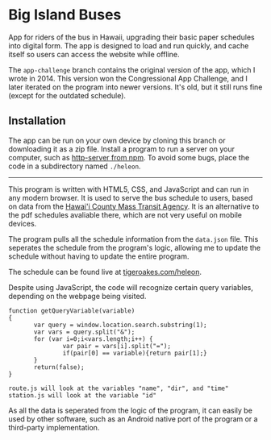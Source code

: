 # Big Island Buses
App for riders of the bus in Hawaii, upgrading their basic paper schedules into
digital form. The app is designed to load and run quickly, and cache itself so
users can access the website while offline.

The `app-challenge` branch contains the original version of the app, which I
wrote in 2014. This version won the Congressional App Challenge, and I later
iterated on the program into newer versions. It's old, but it still runs fine
(except for the outdated schedule).

## Installation
The app can be run on your own device by cloning this branch or downloading it
as a zip file. Install a program to run a server on your computer, such as
[http-server from npm](https://www.npmjs.com/package/http-server).
To avoid some bugs, place the code in a subdirectory named `./heleon`.

---

This program is written with HTML5, CSS, and JavaScript and can run in any modern browser.  It is used to serve the bus schedule to users, based on data from the [Hawai'i County Mass Transit Agency](http://heleonbus.org/).  It is an alternative to the pdf schedules avaliable there, which are not very useful on mobile devices.

The program pulls all the schedule information from the `data.json` file.  This seperates the schedule from the program's logic, allowing me to update the schedule without having to update the entire program.

The schedule can be found live at [tigeroakes.com/heleon](http://tigeroakes.com/heleon).

Despite using JavaScript, the code will recognize certain query variables, depending on the webpage being visited.
```
function getQueryVariable(variable)
{
       var query = window.location.search.substring(1);
       var vars = query.split("&");
       for (var i=0;i<vars.length;i++) {
               var pair = vars[i].split("=");
               if(pair[0] == variable){return pair[1];}
       }
       return(false);
}

route.js will look at the variables "name", "dir", and "time"
station.js will look at the variable "id"
```
As all the data is seperated from the logic of the program, it can easily be used by other software, such as an Android native port of the program or a third-party implementation.
